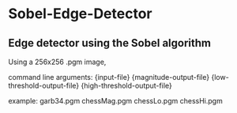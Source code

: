 # Sobel-Edge-Detector
Edge detector using the Sobel algorithm
-
Using a 256x256 .pgm image,

command line arguments: {input-file} {magnitude-output-file} {low-threshold-output-file} {high-threshold-output-file}

example: garb34.pgm chessMag.pgm chessLo.pgm chessHi.pgm
